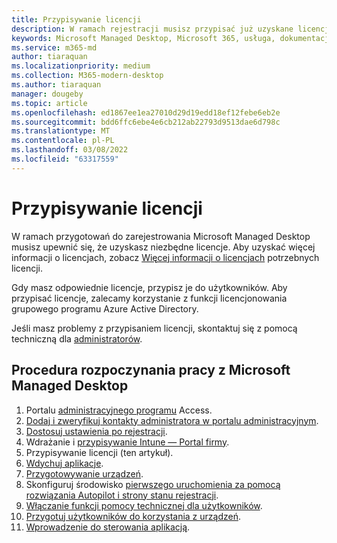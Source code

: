 ```yaml
---
title: Przypisywanie licencji
description: W ramach rejestracji musisz przypisać już uzyskane licencje użytkownikom
keywords: Microsoft Managed Desktop, Microsoft 365, usługa, dokumentacja
ms.service: m365-md
author: tiaraquan
ms.localizationpriority: medium
ms.collection: M365-modern-desktop
ms.author: tiaraquan
manager: dougeby
ms.topic: article
ms.openlocfilehash: ed1867ee1ea27010d29d19edd18ef12febe6eb2e
ms.sourcegitcommit: bdd6ffc6ebe4e6cb212ab22793d9513dae6d798c
ms.translationtype: MT
ms.contentlocale: pl-PL
ms.lasthandoff: 03/08/2022
ms.locfileid: "63317559"
---
```

# <a name="assign-licenses"></a>Przypisywanie licencji

W ramach przygotowań do zarejestrowania Microsoft Managed Desktop musisz upewnić się, że uzyskasz niezbędne licencje. Aby uzyskać więcej informacji o licencjach, zobacz [Więcej informacji o licencjach](../get-ready/prerequisites.md#more-about-licenses) potrzebnych licencji.

Gdy masz odpowiednie licencje, przypisz je do użytkowników. Aby przypisać licencje, zalecamy korzystanie z funkcji licencjonowania grupowego programu [](/azure/active-directory/fundamentals/active-directory-licensing-whatis-azure-portal) Azure Active Directory.

Jeśli masz problemy z przypisaniem licencji, skontaktuj się z pomocą techniczną dla [administratorów](../working-with-managed-desktop/admin-support.md).

## <a name="steps-to-get-started-with-microsoft-managed-desktop"></a>Procedura rozpoczynania pracy z Microsoft Managed Desktop

1. Portalu [administracyjnego programu](access-admin-portal.md) Access.
1. [Dodaj i zweryfikuj kontakty administratora w portalu administracyjnym](add-admin-contacts.md).
1. [Dostosuj ustawienia po rejestracji](conditional-access.md).
1. Wdrażanie i [przypisywanie Intune — Portal firmy](company-portal.md).
1. Przypisywanie licencji (ten artykuł).
1. [Wdychuj aplikacje](deploy-apps.md).
1. [Przygotowywanie urządzeń](prepare-devices.md).
1. Skonfiguruj środowisko [pierwszego uruchomienia za pomocą rozwiązania Autopilot i strony stanu rejestracji](esp-first-run.md).
1. [Włączanie funkcji pomocy technicznej dla użytkowników](enable-support.md).
1. [Przygotuj użytkowników do korzystania z urządzeń](get-started-devices.md).
1. [Wprowadzenie do sterowania aplikacją](get-started-app-control.md).
